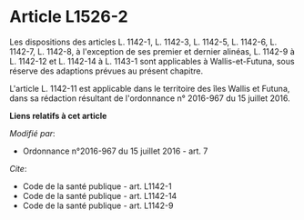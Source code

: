 # Article L1526-2

Les dispositions des articles L. 1142-1, L. 1142-3, L. 1142-5, L. 1142-6, L. 1142-7, L. 1142-8, à l'exception de ses premier
et dernier alinéas, L. 1142-9 à L. 1142-12 et L. 1142-14 à L. 1143-1 sont applicables à Wallis-et-Futuna, sous réserve des
adaptions prévues au présent chapitre.

L'article L. 1142-11 est applicable dans le territoire des îles Wallis et Futuna, dans sa rédaction résultant de l'ordonnance
n° 2016-967 du 15 juillet 2016.

**Liens relatifs à cet article**

_Modifié par_:

  - Ordonnance n°2016-967 du 15 juillet 2016 - art. 7

_Cite_:

  - Code de la santé publique - art. L1142-1
  - Code de la santé publique - art. L1142-14
  - Code de la santé publique - art. L1142-9

